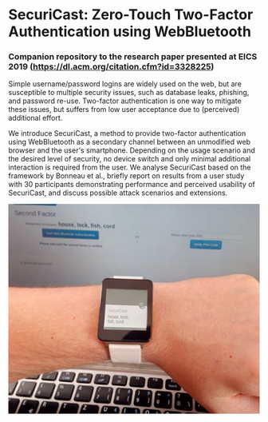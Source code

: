 #  SecuriCast: Zero-Touch Two-Factor Authentication using WebBluetooth 

### Companion repository to the research paper presented at EICS 2019 (https://dl.acm.org/citation.cfm?id=3328225)

Simple username/password logins are widely used on the web, but are susceptible to multiple security issues, such as database leaks, phishing, and password re-use. Two-factor authentication is one way to mitigate these issues, but suffers from low user acceptance due to (perceived) additional effort.

We introduce SecuriCast, a method to provide two-factor authentication using WebBluetooth as a secondary channel between an unmodified web browser and the user's smartphone. Depending on the usage scenario and the desired level of security, no device switch and only minimal additional interaction is required from the user. We analyse SecuriCast based on the framework by Bonneau et al., briefly report on results from a user study with 30 participants demonstrating performance and perceived usability of SecuriCast, and discuss possible attack scenarios and extensions.

![Smartwatch running SecuriCast with browser in background](/teaser.jpg?raw=true "Smartwatch running SecuriCast with browser in background")
